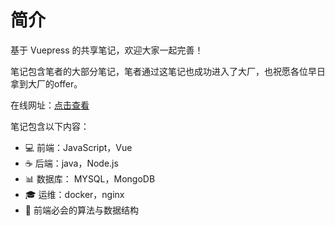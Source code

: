 # 简介

基于 Vuepress 的共享笔记，欢迎大家一起完善！

笔记包含笔者的大部分笔记，笔者通过这笔记也成功进入了大厂，也祝愿各位早日拿到大厂的offer。

在线网址：[点击查看](https://blog.harahozi.cn/docs/)

笔记包含以下内容：

- 💻 前端：JavaScript，Vue
- ☕️ 后端：java，Node.js
- 📊 数据库： MYSQL，MongoDB
- 🎓 运维：docker，nginx
- 🍉 前端必会的算法与数据结构
